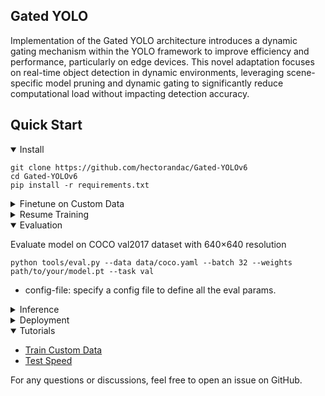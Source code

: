 ## Gated YOLO

Implementation of the Gated YOLO architecture introduces a dynamic gating mechanism within the YOLO framework to improve efficiency and performance, particularly on edge devices. This novel adaptation focuses on real-time object detection in dynamic environments, leveraging scene-specific model pruning and dynamic gating to significantly reduce computational load without impacting detection accuracy.

## Quick Start

<details open>
<summary> Install</summary>

```shell
git clone https://github.com/hectorandac/Gated-YOLOv6
cd Gated-YOLOv6
pip install -r requirements.txt
```
</details>

<details>
<summary> Finetune on Custom Data</summary>

Single GPU

```shell
python tools/train.py --batch 32 --conf configs/gated_yolov6s_finetune.py --data data/dataset.yaml --device 0
```

Multi GPUs (DDP mode recommended)

```shell
python -m torch.distributed.launch --nproc_per_node 8 tools/train.py --batch 256 --conf configs/gated_yolov6s_finetune.py --data data/dataset.yaml --device 0,1,2,3,4,5,6,7
```
- conf: select config file to specify network/optimizer/hyperparameters. It's recommended to apply gated_yolov6n/s/m/l_finetune.py when training on your custom dataset.
- data: prepare dataset and specify dataset paths in data.yaml

YOLOv6 supports different input resolution modes. For details, see [How to Set the Input Size](./docs/About_training_size.md).

</details>

<details>
<summary>Resume Training</summary>

If your training process is interrupted, you can resume training by specifying the path to your latest checkpoint:

```shell
python tools/train.py --resume /path/to/your/checkpoint
```
This command will resume from the specified checkpoint.

</details>

<details open>
<summary> Evaluation</summary>

Evaluate model on COCO val2017 dataset with 640×640 resolution

```shell
python tools/eval.py --data data/coco.yaml --batch 32 --weights path/to/your/model.pt --task val
```
- config-file: specify a config file to define all the eval params.

</details>

<details>
<summary>Inference</summary>

Download a pretrained Gated YOLO model or use your trained model for inference.

```shell
python tools/infer.py --weights path/to/your/model.pt --source img.jpg / imgdir / video.mp4
```
To use a local or web camera for inference:

```shell
python tools/infer.py --weights path/to/your/model.pt --webcam --webcam-addr 0
```
`webcam-addr` can be local camera number id or rtsp address.

</details>

<details>
<summary> Deployment</summary>

*  [ONNX](./deploy/ONNX)
*  [TensorRT](./deploy/TensorRT)
</details>

<details open>
<summary> Tutorials</summary>

*  [Train Custom Data](./docs/Train_custom_data.md)
*  [Test Speed](./docs/Test_speed.md)

</details>

For any questions or discussions, feel free to open an issue on GitHub.
```